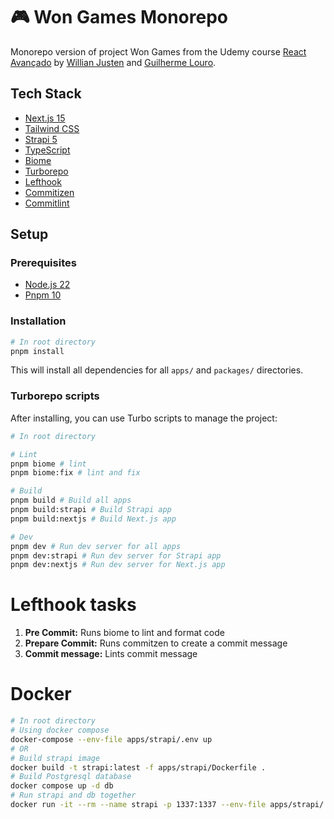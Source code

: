 # 🎮 Won Games Monorepo

Monorepo version of project Won Games from the Udemy course [React Avançado](https://www.udemy.com/course/react-avan%C3%A7ado/) by [Willian Justen](https://github.com/willianjusten) and  [Guilherme Louro](https://github.com/guilhermelouro).

## Tech Stack
- [Next.js 15](https://nextjs.org/)
- [Tailwind CSS](https://tailwindcss.com/)
- [Strapi 5](https://strapi.io/)
- [TypeScript](https://www.typescriptlang.org/)
- [Biome](https://biomejs.dev/)
- [Turborepo](https://turbo.build/)
- [Lefthook](https://github.com/evilmartians/lefthook)
- [Commitizen](https://github.com/commitizen/cz-cli)
- [Commitlint](https://commitlint.js.org/)

## Setup

### Prerequisites
- [Node.js 22](https://nodejs.org/)
- [Pnpm 10](https://pnpm.io/)

### Installation

```sh
# In root directory
pnpm install
```

This will install all dependencies for all `apps/` and `packages/` directories.

###  Turborepo scripts

After installing, you can use Turbo scripts to manage the project:

```sh
# In root directory

# Lint
pnpm biome # lint
pnpm biome:fix # lint and fix

# Build
pnpm build # Build all apps
pnpm build:strapi # Build Strapi app
pnpm build:nextjs # Build Next.js app

# Dev
pnpm dev # Run dev server for all apps
pnpm dev:strapi # Run dev server for Strapi app
pnpm dev:nextjs # Run dev server for Next.js app
```

# Lefthook tasks

1. **Pre Commit:** Runs biome to lint and format code
2. **Prepare Commit:** Runs commitzen to create a commit message
3. **Commit message:** Lints commit message

# Docker

```sh
# In root directory
# Using docker compose
docker-compose --env-file apps/strapi/.env up
# OR
# Build strapi image
docker build -t strapi:latest -f apps/strapi/Dockerfile .
# Build Postgresql database
docker compose up -d db
# Run strapi and db together
docker run -it --rm --name strapi -p 1337:1337 --env-file apps/strapi/.env strapi:latest
```
